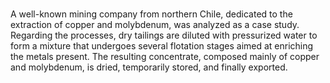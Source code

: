 # 

A well-known mining company from northern Chile, dedicated to the extraction of copper and molybdenum, was analyzed as a case study. Regarding the processes, dry tailings are diluted with pressurized water to form a mixture that undergoes several flotation stages aimed at enriching the metals present. The resulting concentrate, composed mainly of copper and molybdenum, is dried, temporarily stored, and finally exported.
